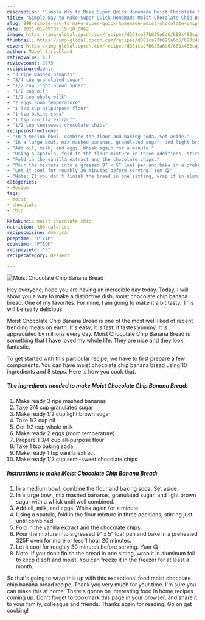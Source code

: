 ```yaml
---
description: "Simple Way to Make Super Quick Homemade Moist Chocolate Chip Banana Bread"
title: "Simple Way to Make Super Quick Homemade Moist Chocolate Chip Banana Bread"
slug: 898-simple-way-to-make-super-quick-homemade-moist-chocolate-chip-banana-bread
date: 2021-01-09T01:19:18.006Z
image: https://img-global.cpcdn.com/recipes/d361ca27b625a6d6/680x482cq70/moist-chocolate-chip-banana-bread-recipe-main-photo.jpg
thumbnail: https://img-global.cpcdn.com/recipes/d361ca27b625a6d6/680x482cq70/moist-chocolate-chip-banana-bread-recipe-main-photo.jpg
cover: https://img-global.cpcdn.com/recipes/d361ca27b625a6d6/680x482cq70/moist-chocolate-chip-banana-bread-recipe-main-photo.jpg
author: Mabel Strickland
ratingvalue: 4.1
reviewcount: 2675
recipeingredient:
- "3 ripe mashed bananas"
- "3/4 cup granulated sugar"
- "1/2 cup light brown sugar"
- "1/2 cup oil"
- "1/2 cup whole milk"
- "2 eggs room temperature"
- "1 3/4 cup allpurpose flour"
- "1 tsp baking soda"
- "1 tsp vanilla extract"
- "1/2 cup semisweet chocolate chips"
recipeinstructions:
- "In a medium bowl, combine the flour and baking soda. Set aside."
- "In a large bowl, mix mashed bananas, granulated sugar, and light brown sugar with a whisk until well combined."
- "Add oil, milk, and eggs. Whisk again for a minute."
- "Using a spatula, fold in the flour mixture in three additions, stirring just until combined."
- "Fold in the vanilla extract and the chocolate chips."
- "Pour the mixture into a greased 9” x 5” loaf pan and bake in a preheated 325F oven for more or less 1 hour 20 minutes."
- "Let it cool for roughly 30 minutes before serving. Yum 😋"
- "Note: If you don’t finish the bread in one sitting, wrap it in aluminum foil to keep it soft and moist. You can freeze it in the freezer for at least a month."
categories:
- Recipe
tags:
- moist
- chocolate
- chip

katakunci: moist chocolate chip 
nutrition: 188 calories
recipecuisine: American
preptime: "PT21M"
cooktime: "PT59M"
recipeyield: "3"
recipecategory: Dessert

---
```



![Moist Chocolate Chip Banana Bread](https://img-global.cpcdn.com/recipes/d361ca27b625a6d6/680x482cq70/moist-chocolate-chip-banana-bread-recipe-main-photo.jpg)

Hey everyone, hope you are having an incredible day today. Today, I will show you a way to make a distinctive dish, moist chocolate chip banana bread. One of my favorites. For mine, I am going to make it a bit tasty. This will be really delicious.



Moist Chocolate Chip Banana Bread is one of the most well liked of recent trending meals on earth. It's easy, it is fast, it tastes yummy. It is appreciated by millions every day. Moist Chocolate Chip Banana Bread is something that I have loved my whole life. They are nice and they look fantastic.


To get started with this particular recipe, we have to first prepare a few components. You can have moist chocolate chip banana bread using 10 ingredients and 8 steps. Here is how you cook that.

<!--inarticleads1-->

##### The ingredients needed to make Moist Chocolate Chip Banana Bread:

1. Make ready 3 ripe mashed bananas
1. Take 3/4 cup granulated sugar
1. Make ready 1/2 cup light brown sugar
1. Take 1/2 cup oil
1. Get 1/2 cup whole milk
1. Make ready 2 eggs (room temperature)
1. Prepare 1 3/4 cup all-purpose flour
1. Take 1 tsp baking soda
1. Make ready 1 tsp vanilla extract
1. Make ready 1/2 cup semi-sweet chocolate chips




<!--inarticleads2-->

##### Instructions to make Moist Chocolate Chip Banana Bread:

1. In a medium bowl, combine the flour and baking soda. Set aside.
1. In a large bowl, mix mashed bananas, granulated sugar, and light brown sugar with a whisk until well combined.
1. Add oil, milk, and eggs. Whisk again for a minute.
1. Using a spatula, fold in the flour mixture in three additions, stirring just until combined.
1. Fold in the vanilla extract and the chocolate chips.
1. Pour the mixture into a greased 9” x 5” loaf pan and bake in a preheated 325F oven for more or less 1 hour 20 minutes.
1. Let it cool for roughly 30 minutes before serving. Yum 😋
1. Note: If you don’t finish the bread in one sitting, wrap it in aluminum foil to keep it soft and moist. You can freeze it in the freezer for at least a month.




So that's going to wrap this up with this exceptional food moist chocolate chip banana bread recipe. Thank you very much for your time. I'm sure you can make this at home. There's gonna be interesting food in home recipes coming up. Don't forget to bookmark this page in your browser, and share it to your family, colleague and friends. Thanks again for reading. Go on get cooking!
